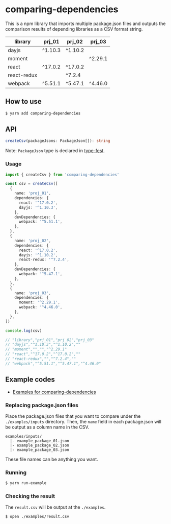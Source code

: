 # comparing-dependencies

This is a npm library that imports multiple package.json files and outputs the comparison results of depending libraries as a CSV format string.

| library     | prj_01  | prj_02  | prj_03  |
| ----------- | ------- | ------- | ------- |
| dayjs       | ^1.10.3 | ^1.10.2 |         |
| moment      |         |         | ^2.29.1 |
| react       | ^17.0.2 | ^17.0.2 |         |
| react-redux |         | ^7.2.4  |         |
| webpack     | ^5.51.1 | ^5.47.1 | ^4.46.0 |

## How to use

```sh
$ yarn add comparing-dependencies
```

## API

```ts
createCsv(packageJsons: PackageJson[]): string
```

Note: `PackageJson` type is declared in [type-fest](https://github.com/sindresorhus/type-fest).

### Usage

```ts
import { createCsv } from 'comparing-dependencies'

const csv = createCsv([
  {
    name: 'proj_01',
    dependencies: {
      react: '^17.0.2',
      dayjs: '^1.10.3',
    },
    devDependencies: {
      webpack: '^5.51.1',
    },
  },
  {
    name: 'proj_02',
    dependencies: {
      react: '^17.0.2',
      dayjs: '^1.10.2',
      react-redux: '^7.2.4',
    },
    devDependencies: {
      webpack: '^5.47.1',
    },
  },
  {
    name: 'proj_03',
    dependencies: {
      moment: '^2.29.1',
      webpack: '^4.46.0',
    },
  },
])

console.log(csv)

// "library","prj_01","prj_02","prj_03"
// "dayjs","^1.10.3","^1.10.2",""
// "moment","","","^2.29.1"
// "react","^17.0.2","^17.0.2",""
// "react-redux","","^7.2.4",""
// "webpack","^5.51.1","^5.47.1","^4.46.0"
```

## Example codes

- [Examples for comparing-dependencies](./examples)

### Replacing package.json files

Place the package.json files that you want to compare under the `./examples/inputs` directory. Then, the `name` field in each package.json will be output as a column name in the CSV.

```
examples/inputs/
  |- example_package_01.json
  |- example_package_02.json
  |- example_package_03.json
```

These file names can be anything you want.

### Running

```sh
$ yarn run-example
```

### Checking the result

The `result.csv` will be output at the `./examples`.

```sh
$ open ./examples/result.csv
```
